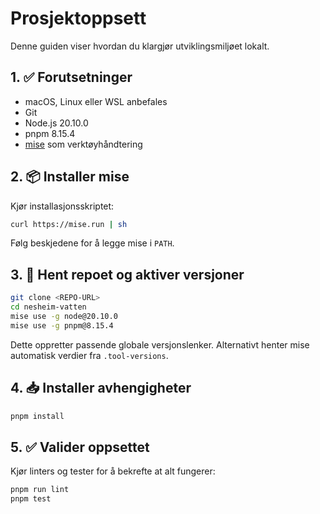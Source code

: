 # Prosjektoppsett

Denne guiden viser hvordan du klargjør utviklingsmiljøet lokalt.

## 1. ✅ Forutsetninger
- macOS, Linux eller WSL anbefales
- Git
- Node.js 20.10.0
- pnpm 8.15.4
- [mise](https://github.com/jdx/mise) som verktøyhåndtering

## 2. 📦 Installer mise
Kjør installasjonsskriptet:
```bash
curl https://mise.run | sh
```

Følg beskjedene for å legge mise i `PATH`.

## 3. 💾 Hent repoet og aktiver versjoner
```bash
git clone <REPO-URL>
cd nesheim-vatten
mise use -g node@20.10.0
mise use -g pnpm@8.15.4
```

Dette oppretter passende globale versjonslenker. Alternativt henter mise automatisk verdier fra `.tool-versions`.

## 4. 📥 Installer avhengigheter
```bash
pnpm install
```

## 5. ✅ Valider oppsettet
Kjør linters og tester for å bekrefte at alt fungerer:
```bash
pnpm run lint
pnpm test
```
